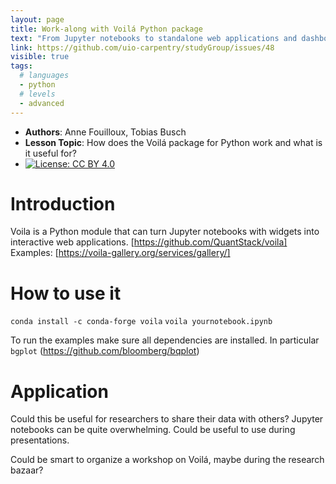 ```yaml
---
layout: page
title: Work-along with Voilá Python package
text: "From Jupyter notebooks to standalone web applications and dashboards"
link: https://github.com/uio-carpentry/studyGroup/issues/48
visible: true
tags:
  # languages
  - python
  # levels
  - advanced
---
```


<!-- change visible to true if you want it on the site -->
<!-- remove any tags listed above that are not relevant -->

 - **Authors**: Anne Fouilloux, Tobias Busch
 - **Lesson Topic**: How does the Voilá package for Python work and what is it useful for?
 - [![License: CC BY 4.0](https://img.shields.io/badge/License-CC%20BY%204.0-lightgrey.svg)](https://creativecommons.org/licenses/by/4.0/)
 
# Introduction

Voila is a Python module that can turn Jupyter notebooks with widgets into interactive web applications.
[https://github.com/QuantStack/voila]
Examples: [https://voila-gallery.org/services/gallery/]
 
# How to use it

```conda install -c conda-forge voila```
```voila yournotebook.ipynb```
 
To run the examples make sure all dependencies are installed. In particular ```bgplot``` (https://github.com/bloomberg/bqplot)
 
# Application

Could this be useful for researchers to share their data with others? Jupyter notebooks can be quite overwhelming. Could be useful to use during presentations.

Could be smart to organize a workshop on Voilá, maybe during the research bazaar?
 

